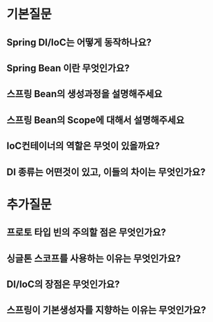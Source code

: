 # 기본질문
## Spring DI/IoC는 어떻게 동작하나요?
## Spring Bean 이란 무엇인가요?
## 스프링 Bean의 생성과정을 설명해주세요
## 스프링 Bean의 Scope에 대해서 설명해주세요
## IoC컨테이너의 역할은 무엇이 있을까요?
## DI 종류는 어떤것이 있고, 이들의 차이는 무엇인가요?

# 추가질문
## 프로토 타입 빈의 주의할 점은 무엇인가요?
## 싱글톤 스코프를 사용하는 이유는 무엇인가요?
## DI/IoC의 장점은 무엇인가요?
## 스프링이 기본생성자를 지향하는 이유는 무엇인가요?
